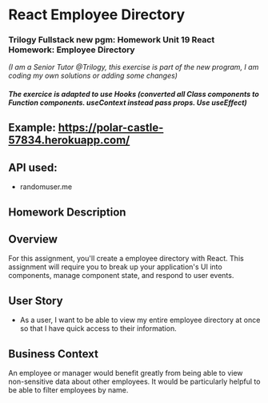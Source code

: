 # React Employee Directory

### Trilogy Fullstack new pgm: Homework Unit 19 React Homework: Employee Directory 
*(I am a Senior Tutor @Trilogy, this exercise is part of the new program, I am coding my own solutions or adding some changes)*

#### *The exercice is adapted to use Hooks (converted all Class components to Function components. useContext instead pass props. Use useEffect)* 

## Example: https://polar-castle-57834.herokuapp.com/

## API used:
* randomuser.me 

## Homework Description

## Overview

For this assignment, you'll create a employee directory with React. This assignment will require you to break up your application's UI into components, manage component state, and respond to user events.

## User Story

* As a user, I want to be able to view my entire employee directory at once so that I have quick access to their information.

## Business Context

An employee or manager would benefit greatly from being able to view non-sensitive data about other employees. It would be particularly helpful to be able to filter employees by name.
